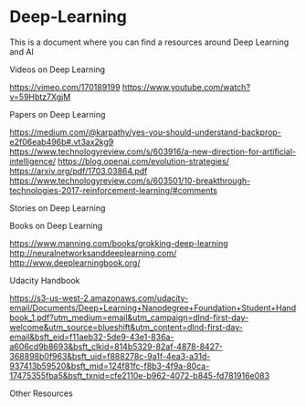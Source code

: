 # Deep-Learning
This is a document where you can find a resources around Deep Learning and AI

Videos on Deep Learning

https://vimeo.com/170189199
https://www.youtube.com/watch?v=59Hbtz7XgjM

Papers on Deep Learning

https://medium.com/@karpathy/yes-you-should-understand-backprop-e2f06eab496b#.vt3ax2kg9
https://www.technologyreview.com/s/603916/a-new-direction-for-artificial-intelligence/
https://blog.openai.com/evolution-strategies/
https://arxiv.org/pdf/1703.03864.pdf
https://www.technologyreview.com/s/603501/10-breakthrough-technologies-2017-reinforcement-learning/#comments

Stories on Deep Learning


Books on Deep Learning

https://www.manning.com/books/grokking-deep-learning
http://neuralnetworksanddeeplearning.com/
http://www.deeplearningbook.org/

Udacity Handbook

https://s3-us-west-2.amazonaws.com/udacity-email/Documents/Deep+Learning+Nanodegree+Foundation+Student+Handbook_1.pdf?utm_medium=email&utm_campaign=dlnd-first-day-welcome&utm_source=blueshift&utm_content=dlnd-first-day-email&bsft_eid=f11aeb32-5de9-43e1-836a-a606cd9b8693&bsft_clkid=814b5329-82af-4878-8427-368898b0f963&bsft_uid=f888278c-9a1f-4ea3-a31d-937413b59520&bsft_mid=124f81fc-f8b3-4f9a-80ca-17475355fba5&bsft_txnid=cfe2110e-b962-4072-b845-fd781916e083

Other Resources

